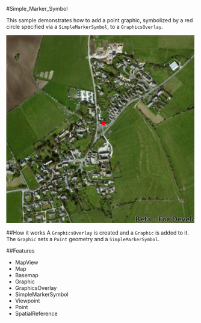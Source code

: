 #Simple_Marker_Symbol

This sample demonstrates how to add a point graphic, symbolized by a red circle specified via a `SimpleMarkerSymbol`, to a `GraphicsOverlay`.

![](screenshot.png)

##How it works
A `GraphicsOverlay` is created and a `Graphic` is added to it. The `Graphic` sets a `Point` geometry and a `SimpleMarkerSymbol`.

##Features
- MapView
- Map
- Basemap
- Graphic
- GraphicsOverlay
- SimpleMarkerSymbol
- Viewpoint
- Point
- SpatialReference
